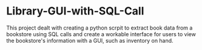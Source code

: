# Library-GUI-with-SQL-Call

This project dealt with creating a python scrpit to extract book data from a bookstore using SQL calls and create a workable interface for users to view the bookstore's information with a GUI, such as inventory on hand. 
